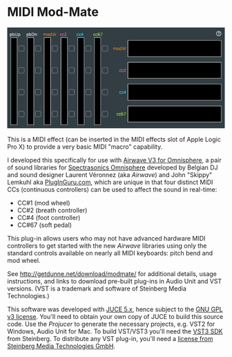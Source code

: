 # MIDI Mod-Mate
![](modmate.png)

This is a MIDI effect (can be inserted in the MIDI effects slot of Apple Logic Pro X) to provide a very basic MIDI "macro" capability.

I developed this specifically for use with [Airwave V3 for Omnisphere](https://www.pluginguru.com/products/airwave-v3/), a pair of sound libraries for [Spectrasonics Omnisphere](https://www.spectrasonics.net/products/omnisphere/) developed by Belgian DJ and sound designer Laurent V&eacute;ronnez (aka *Airwave*) and John "Skippy" Lemkuhl aka [PlugInGuru.com](https://www.pluginguru.com/), which are unique in that four distinct MIDI CCs (continuous controllers) can be used to affect the sound in real-time:
 * CC#1 (mod wheel)
 * CC#2 (breath controller)
 * CC#4 (foot controller)
 * CC#67 (soft pedal)

This plug-in allows users who may not have advanced hardware MIDI controllers to get started with the new *Airwave* libraries using only the standard controls available on nearly all MIDI keyboards: pitch bend and mod wheel.

See http://getdunne.net/download/modmate/ for additional details, usage instructions, and links to download pre-built plug-ins in Audio Unit and VST versions. (VST is a trademark and software of Steinberg Media Technologies.)

This software was developed with [JUCE 5.x](https://shop.juce.com/get-juce), hence subject to the [GNU GPL v3 license](https://www.gnu.org/licenses/gpl-3.0.en.html). You'll need to obtain your own copy of JUCE to build this source code. Use the *Projucer* to generate the necessary projects, e.g. VST2 for Windows, Audio Unit for Mac. To build VST/VST3 you'll need the [VST3 SDK](https://github.com/steinbergmedia/vst3sdk) from Steinberg. To distribute any VST plug-in, you'll need a [license from Steinberg Media Technologies GmbH](https://www.steinberg.net/en/company/developers.html).
